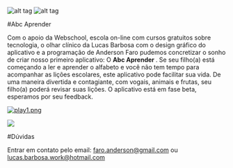 



![alt tag](https://s27.postimg.org/eg2e92udf/icon_abc_1.jpg)
![alt tag](https://s27.postimg.org/vf2o9ilyb/logo_webschool.png)

#Abc Aprender

Com o apoio da Webschool, escola on-line com cursos gratuitos sobre tecnologia, o olhar clínico da Lucas Barbosa com o design gráfico do aplicativo e a programação de Anderson Faro pudemos concretizar
o sonho de criar nosso primeiro aplicativo: O <b> Abc Aprender </b>. Se seu filho(a) está começando a ler e aprender o alfabeto e você não tem tempo para acompanhar as lições escolares, este 
aplicativo pode facilitar sua vida. De uma maneira divertida e contagiante, com vogais, animais e frutas, seu filho(a) poderá revisar suas lições.
O aplicativo está em fase beta, esperamos por seu feedback.

[![play1.png](https://s29.postimg.org/5rnast3lj/play1.png)](https://play.google.com/store/apps/details?id=com.kot.faro.myapplication)

![](http://i.makeagif.com/media/1-15-2017/7adXVB.gif)



#Dúvidas

Entrar em contato pelo email: faro.anderson@gmail.com ou lucas.barbosa.work@hotmail.com
